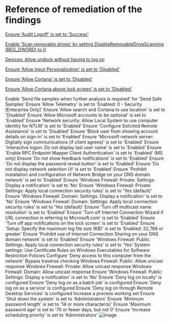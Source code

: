 # Reference of remediation of the findings

[Ensure 'Audit Logoff' is set to 'Success'](https://www.tenable.com/audits/items/CIS_DC_SERVER_2016_Level_1_v1.3.0.audit:06f4cbc5b93fc59b2f2dc14ff10a5222)

[Enable 'Scan removable drives' by setting DisableRemovableDriveScanning (REG_DWORD) to 0](https://www.tenable.com/audits/items/CIS_DC_SERVER_2012_Level_1_v2.2.0.audit:df4d1650e8377a7af0759f40c0d848a2)

[Devices: Allow undock without having to log on](https://learn.microsoft.com/en-us/windows/security/threat-protection/security-policy-settings/devices-allow-undock-without-having-to-log-on)

[Ensure 'Allow Input Personalization' is set to 'Disabled'](https://github.com/ayohrling/local_security_policy/issues/45)

[Ensure 'Allow Cortana' is set to 'Disabled'](https://www.tenable.com/audits/items/CIS_MS_Windows_11_Enterprise_Level_1_Next_Generation_Windows_Security_v1.0.0.audit:d98b72335d81706e4e50e4a55a2a5f77)

[Ensure 'Allow Cortana above lock screen' is set to 'Disabled'](https://www.tenable.com/audits/items/CIS_MS_Windows_10_Enterprise_Level_1_Next_Generation_Windows_Security_v1.7.1.audit:2fb32663ea4cbaac35bc3a3c0694f068)

Enable 'Send file samples when further analysis is required' for 'Send Safe Samples'
Ensure 'Allow Telemetry' is set to 'Enabled: 0 - Security [Enterprise Only]'
Ensure 'Allow search and Cortana to use location' is set to 'Disabled'
Ensure 'Allow Microsoft accounts to be optional' is set to 'Enabled'
Ensure 'Network security: Allow Local System to use computer identity for NTLM' is set to 'Enabled'
Ensure 'Configure Solicited Remote Assistance' is set to 'Disabled'
Ensure 'Block user from showing account details on sign-in' is set to 'Enabled'
Ensure 'Microsoft network server: Digitally sign communications (if client agrees)' is set to 'Enabled'
Ensure 'Interactive logon: Do not display last user name' is set to 'Enabled'
Ensure 'Enable RPC Endpoint Mapper Client Authentication' is set to 'Enabled' (MS only)
Ensure 'Do not show feedback notifications' is set to 'Enabled'
Ensure 'Do not display the password reveal button' is set to 'Enabled'
Ensure 'Do not display network selection UI' is set to 'Enabled'
Ensure 'Prohibit installation and configuration of Network Bridge on your DNS domain network' is set to 'Enabled'
Ensure 'Windows Firewall: Private: Settings: Display a notification' is set to 'No'
Ensure 'Windows Firewall: Private: Settings: Apply local connection security rules' is set to 'Yes (default)'
Ensure 'Windows Firewall: Domain: Settings: Display a notification' is set to 'No'
Ensure 'Windows Firewall: Domain: Settings: Apply local connection security rules' is set to 'Yes (default)'
Ensure 'Turn off multicast name resolution' is set to 'Enabled'
Ensure 'Turn off Internet Connection Wizard if URL connection is referring to Microsoft.com' is set to 'Enabled'
Ensure 'Turn off app notifications on the lock screen' is set to 'Enabled'
Ensure 'Setup: Specify the maximum log file size (KB)' is set to 'Enabled: 32,768 or greater'
Ensure 'Prohibit use of Internet Connection Sharing on your DNS domain network' is set to 'Enabled'
Ensure 'Windows Firewall: Public: Settings: Apply local connection security rules' is set to 'Yes'
System settings: Use Certificate Rules on Windows Executables for Software Restriction Policies
Configure 'Deny access to this computer from the network'
Bypass traverse checking
Windows Firewall: Public: Allow unicast response
Windows Firewall: Private: Allow unicast response
Windows Firewall: Domain: Allow unicast response
Ensure 'Windows Firewall: Public: Settings: Display a notification' is set to 'No'
Ensure 'Deny log on locally' is configured
Ensure 'Deny log on as a batch job' is configured
Ensure 'Deny log on as a service' is configured
Ensure 'Deny log on through Remote Desktop Services' is configured
Increase a process working set
Ensure 'Shut down the system' is set to 'Administrators'
Ensure 'Minimum password length' is set to '14 or more character(s)'
Ensure 'Maximum password age' is set to '70 or fewer days, but not 0'
Ensure 'Increase scheduling priority' is set to 'Administrators'
![image](https://github.com/guguji666666/GJS-MDC-Tips/assets/96930989/7ae91b0e-81c0-480d-932b-6ceae9d1ef4c)
